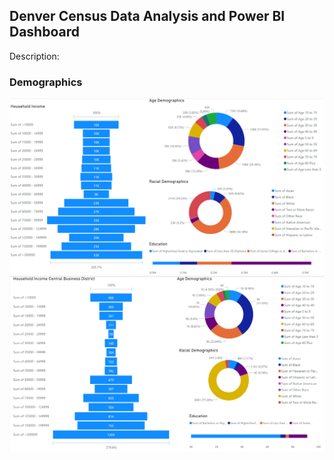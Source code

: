 ## Denver Census Data Analysis and Power BI Dashboard
Description:
### Demographics
![Graph1](https://github.com/isaiaherb/denver-census/blob/main/images/Screenshot%202023-04-26%20183925.png?raw=true)
![Graph2](https://github.com/isaiaherb/denver-census/blob/main/images/Screenshot%202023-04-26%20183249.png?raw=true)
